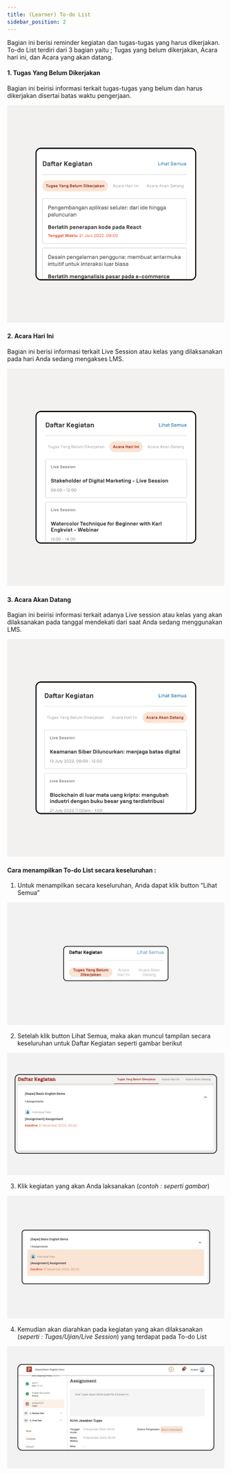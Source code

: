 ```yaml
---
title: (Learner) To-do List
sidebar_position: 2
---
```

Bagian ini berisi reminder kegiatan dan tugas-tugas yang harus dikerjakan. To-do List terdiri dari 3 bagian yaitu ; Tugas yang belum dikerjakan, Acara hari ini, dan Acara yang akan datang.

#### 1. Tugas Yang Belum Dikerjakan

Bagian ini beirisi informasi terkait tugas-tugas yang belum dan harus dikerjakan disertai batas waktu pengerjaan.

![](/img/Enterprise-LMS-Dashboard_1.4.png)

#### 2. Acara Hari Ini

Bagian ini berisi informasi terkait Live Session atau kelas yang dilaksanakan pada hari Anda sedang mengakses LMS.

![](/img/Enterprise-LMS-Dashboard_1.5.png)

#### 3. Acara Akan Datang

Bagian ini beirisi informasi terkait adanya Live session atau kelas yang akan dilaksanakan pada tanggal mendekati dari saat Anda sedang menggunakan LMS.

![](/img/Enterprise-LMS-Dashboard_1.6.png)

#### Cara menampilkan To-do List secara keseluruhan :

1. Untuk menampilkan secara keseluruhan, Anda dapat klik button “Lihat Semua”

![](/img/to-do-list.jpg)

2. Setelah klik button Lihat Semua, maka akan muncul tampilan secara keseluruhan untuk Daftar Kegiatan seperti gambar berikut

![](/img/to-do-list-2.jpg)

3. Klik kegiatan yang akan Anda laksanakan (*contoh : seperti gambar*)

![](/img/to-do-list-3.jpg)

4. Kemudian akan diarahkan pada kegiatan yang akan dilaksanakan (*seperti : Tugas/Ujian/Live Session*) yang terdapat pada To-do List

![](/img/to-do-list-4.jpg)
